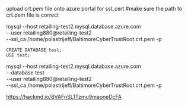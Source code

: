 upload crt.pem file onto azure portal for ssl_cert
#make sure the path to crt.pem file is correct


mysql --host retailing-test2.mysql.database.azure.com \
--user retailing880@retailing-test2 \
--ssl_ca /home/polastrijeff/BaltimoreCyberTrustRoot.crt.pem -p
```
CREATE DATABASE test;
USE test;
```

mysql --host retailing-test2.mysql.database.azure.com \
--database test \
--user retailing880@retailing-test2 \
--ssl_ca /home/polastrijeff/BaltimoreCyberTrustRoot.crt.pem -p

https://hackmd.io/8VAFnSL1Tzmu9maoneDcFA